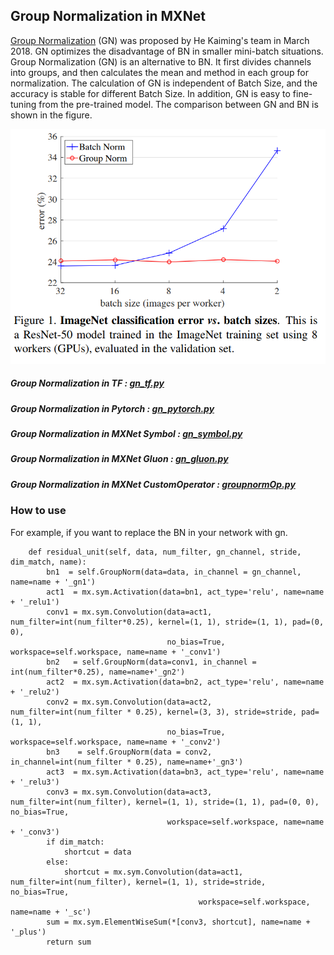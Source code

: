 ## Group Normalization in MXNet
[Group Normalization](https://arxiv.org/abs/1803.08494) (GN) was proposed by He Kaiming's team in March 2018. GN optimizes the disadvantage of BN in smaller mini-batch situations. Group Normalization (GN) is an alternative to BN. It first divides channels into groups, and then calculates the mean and method in each group for normalization. The calculation of GN is independent of Batch Size, and the accuracy is stable for different Batch Size. In addition, GN is easy to fine-tuning from the pre-trained model. The comparison between GN and BN is shown in the figure.

![gn](https://github.com/jianzhnie/GroupNorm-MXNet/blob/master/gn.png)

##### Group Normalization in TF : [gn_tf.py](https://github.com/jianzhnie/GroupNorm-MXNet/blob/master/gn_tf.py) 
##### Group Normalization in Pytorch : [gn_pytorch.py](https://github.com/jianzhnie/GroupNorm-MXNet/blob/master/gn_pytorch.py) 
##### Group Normalization in MXNet Symbol : [gn_symbol.py](https://github.com/jianzhnie/GroupNorm-MXNet/blob/master/gn_symbol.py)
##### Group Normalization in MXNet Gluon : [gn_gluon.py](https://github.com/jianzhnie/GroupNorm-MXNet/blob/master/gn_gluon.py)
##### Group Normalization in MXNet CustomOperator : [groupnormOp.py](https://github.com/jianzhnie/GroupNorm-MXNet/blob/master/groupnormOp.py)

### How to use
For example, if you want to replace the BN in your network with gn.

```
    def residual_unit(self, data, num_filter, gn_channel, stride, dim_match, name):
        bn1  = self.GroupNorm(data=data, in_channel = gn_channel, name=name + '_gn1')
        act1  = mx.sym.Activation(data=bn1, act_type='relu', name=name + '_relu1')
        conv1 = mx.sym.Convolution(data=act1, num_filter=int(num_filter*0.25), kernel=(1, 1), stride=(1, 1), pad=(0, 0),
                                   no_bias=True, workspace=self.workspace, name=name + '_conv1')
        bn2   = self.GroupNorm(data=conv1, in_channel = int(num_filter*0.25), name=name+'_gn2')
        act2  = mx.sym.Activation(data=bn2, act_type='relu', name=name + '_relu2')
        conv2 = mx.sym.Convolution(data=act2, num_filter=int(num_filter * 0.25), kernel=(3, 3), stride=stride, pad=(1, 1),
                                   no_bias=True, workspace=self.workspace, name=name + '_conv2')
        bn3    = self.GroupNorm(data = conv2, in_channel=int(num_filter * 0.25), name=name+'_gn3')
        act3  = mx.sym.Activation(data=bn3, act_type='relu', name=name + '_relu3')
        conv3 = mx.sym.Convolution(data=act3, num_filter=int(num_filter), kernel=(1, 1), stride=(1, 1), pad=(0, 0), no_bias=True,
                                   workspace=self.workspace, name=name + '_conv3')
        if dim_match:
            shortcut = data
        else:
            shortcut = mx.sym.Convolution(data=act1, num_filter=int(num_filter), kernel=(1, 1), stride=stride, no_bias=True,
                                          workspace=self.workspace, name=name + '_sc')
        sum = mx.sym.ElementWiseSum(*[conv3, shortcut], name=name + '_plus')
        return sum
```
